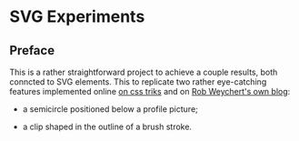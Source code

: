 # SVG Experiments

## Preface

This is a rather straightforward project to achieve a couple results, both conncted to SVG elements. This to replicate two rather eye-catching features implemented online [on css triks]() and on [Rob Weychert's own blog](https://v6.robweychert.com/):

- a semicircle positioned below a profile picture;

- a clip shaped in the outline of a brush stroke.

